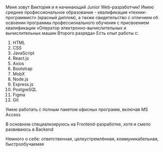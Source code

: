 Меня зовут Виктория и я начинающий Junior Web-разработчик!
Имею среднее профессиональное образование - квалификация «техник-программист» (красный диплом), а также свидетельство с отличием об освоении программы профессионального обучения с присвоением квалификации «Оператор электронно-вычислительных и вычислительных машин Второго разряда»
Есть опыт работы с:
1) HTML
2) CSS
3) JavaScript
4) React.js
5) Axios
6) Bootstrap 
7) MobX
8) Node.js 
9) Express.js
10) PostgreSQL 
11) Figma
12) Git

Умею работать с полным пакетом офисных программ, включая MS Access 

В основном специализируюсь на Frontend-разработке, хотя и смело развиваюсь в Backend

Немного о себе: ответственная, целеустремлённая, коммуникабельная, быстрообучаемая
